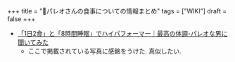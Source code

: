+++
title = "📝パレオさんの食事についての情報まとめ"
tags = ["WIKI"]
draft = false
+++

-   [「1日2食」と「8時間睡眠」でハイパフォーマー｜最高の体調-パレオな男に聞いてみた](https://www.excite.co.jp/news/article/BusinessLife_15826/?p=6)
    -   ここで掲載されている写真に感銘をうけた. 真似したい.
